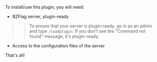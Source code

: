 To install/use this plugin, you will need:

  * BZFlag server, plugin-ready
> > To ensure that your server is plugin-ready, go in as an admin and type ` /loadplugin `. If you don't see the "Command not found" message, it's plugin-ready.
  * Access to the configuration files of the server

That's all!